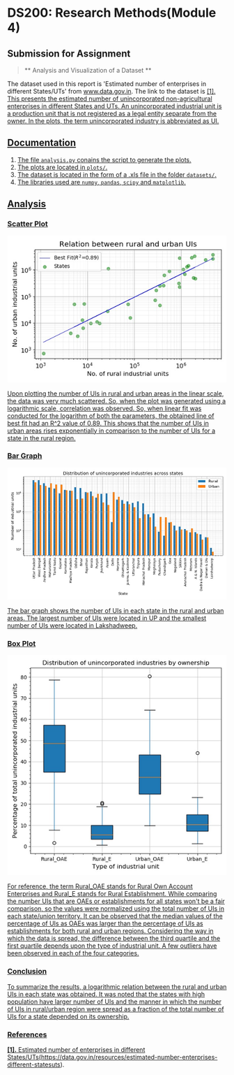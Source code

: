 # DS200: Research Methods(Module 4)

## Submission for Assignment

> ** Analysis and Visualization of a Dataset **

The dataset used in this report is 'Estimated number of enterprises in different States/UTs' from www.data.gov.in. The link to the dataset is <a href="https://data.gov.in/resources/estimated-number-enterprises-different-statesuts">[1]. This presents the estimated number of unincorporated non-agricultural enterprises in different States and UTs. An unincorporated industrial unit is a production unit that is not registered as a legal entity separate from the owner. In the plots, the term unincorporated industry is abbreviated as UI.

## Documentation
1. The file ```analysis.py``` conains the script to generate the plots.
2. The plots are located in ```plots/```.
3. The dataset is located in the form of a .xls file in the folder ```datasets/```.
4. The libraries used are ```numpy```, ```pandas```, ```scipy``` and ```matplotlib```. 

## Analysis

### Scatter Plot
![scatterplot](plots/scatterplot.jpg)

Upon plotting the number of UIs in rural and urban areas in the linear scale, the data was very much scattered. So, when the plot was generated using a logarithmic scale, correlation was observed. So, when linear fit was conducted for the logarithm of both the parameters, the obtained line of best fit had an R^2 value of 0.89. This shows that the number of UIs in urban areas rises exponentially in comparison to the number of UIs for a state in the rural region.

### Bar Graph
![bargraph](plots/bargraph.jpg)

The bar graph shows the number of UIs in each state in the rural and urban areas. The largest number of UIs were located in UP and the smallest number of UIs were located in Lakshadweep.

### Box Plot
![boxplot](plots/boxplot.jpg)

For reference, the term Rural_OAE stands for Rural Own Account Enterprises and Rural_E stands for Rural Establishment. While comparing the number UIs that are OAEs or establishments for all states won't be a fair comparison, so the values were normalized using the total number of UIs in each state/union territory. It can be observed that the median values of the percentage of UIs  as OAEs was larger than the percentage of UIs as establishments for both rural and urban regions. Considering the way in which the data is spread, the difference between the third quartile and the first quartile depends upon the type of industrial unit. A few outliers have been observed in each of the four categories.

### Conclusion
To summarize the results, a logarithmic relation between the rural and urban UIs in each state was obtained. It was noted that the states with high population have larger number of UIs and the manner in which the number of UIs in rural/urban region were spread as a fraction of the total number of UIs for a state depended on its ownership.

### References
<b id="my_anchor">[1].</b> Estimated number of enterprises in different States/UTs(https://data.gov.in/resources/estimated-number-enterprises-different-statesuts).
